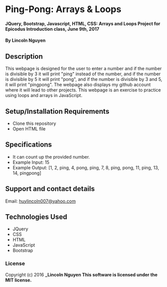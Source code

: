 # Ping-Pong: Arrays & Loops                                                                                                                            

#### JQuery, Bootstrap, Javascript, HTML, CSS: Arrays and Loops Project for Epicodus Introduction class, June 9th, 2017

#### By Lincoln Nguyen

## Description

This webpage is designed for the user to enter a number and if the number is divisible by 3 it will print "ping" instead of the number, and if the number is divisible by 5 it will print "pong", and if the number is divisible by 3 and 5, it will print "pingpong". The webpage also displays my github account where it will lead to other projects. This webpage is an exercise to practice using loops and arrays in JavaScript.

## Setup/Installation Requirements

* Clone this repository
* Open HTML file


## Specifications

* It can count up the provided number.
* Example Input: 15
* Example Output: [1, 2, ping, 4, pong, ping, 7, 8, ping, pong, 11, ping, 13, 14, pingpong]

## Support and contact details

Email: huylincoln007@yahoo.com

## Technologies Used

* JQuery
* CSS
* HTML
* JavaScript
* Bootstrap

### License

Copyright (c) 2016 **_Lincoln Nguyen This software is licensed under the MIT license.**

